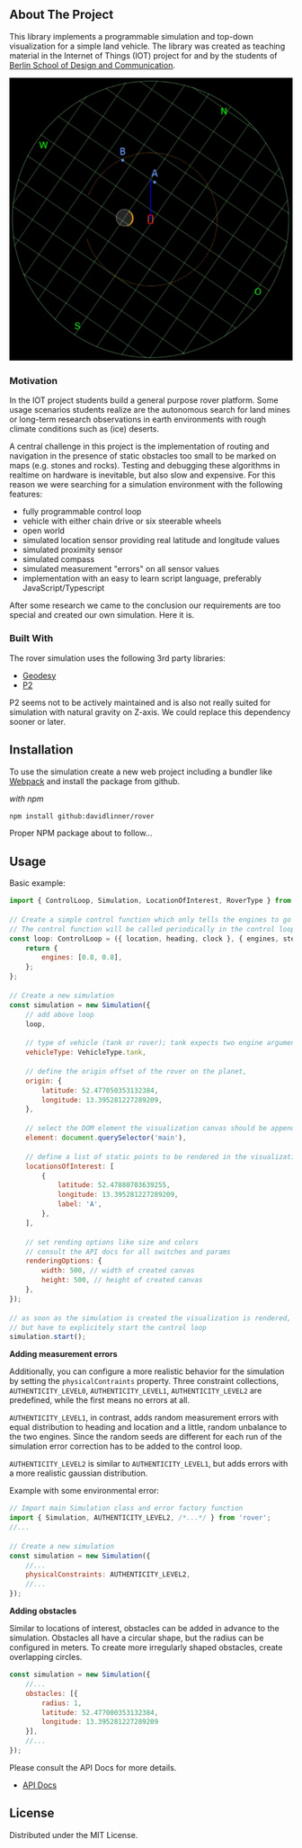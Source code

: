 ## About The Project

This library implements a programmable simulation and top-down visualization for a simple land vehicle. The library was 
created as teaching material in the Internet of Things (IOT) project for and by the students of 
[Berlin School of Design and Communication](https://www.srh-university-berlin.de/).   

[![Rover Simulation][product-screenshot]](/)

### Motivation

In the IOT project students build a general purpose rover platform. Some usage scenarios students realize are
the autonomous search for land mines or long-term research observations in earth environments with rough climate 
conditions such as (ice) deserts.

A central challenge in this project is the implementation of routing and navigation in the presence of
static obstacles too small to be marked on maps (e.g. stones and rocks). Testing and debugging these algorithms 
in realtime on hardware is inevitable, but also slow and expensive. For this reason we were searching for a simulation
environment with the following features:

- fully programmable control loop
- vehicle with either chain drive or six steerable wheels
- open world
- simulated location sensor providing real latitude and longitude values
- simulated proximity sensor
- simulated compass
- simulated measurement "errors" on all sensor values
- implementation with an easy to learn script language, preferably JavaScript/Typescript

After some research we came to the conclusion our requirements are too special and created our own simulation. 
Here it is.  

### Built With

The rover simulation uses the following 3rd party libraries:

-   [Geodesy](http://www.movable-type.co.uk/scripts/geodesy-library.html)
-   [P2](https://github.com/schteppe/p2.js)

P2 seems not to be actively maintained and is also not really suited for simulation with natural gravity on Z-axis. 
We could replace this dependency sooner or later.

## Installation

To use the simulation create a new web project including a bundler like [Webpack](https://webpack.js.org/) and install
the package from github.

_with npm_

```sh
npm install github:davidlinner/rover
```

Proper NPM package about to follow...

<!-- USAGE EXAMPLES -->

## Usage

Basic example:

```js
import { ControlLoop, Simulation, LocationOfInterest, RoverType } from 'rover';

// Create a simple control function which only tells the engines to go forward, left a bit slower, so we drive in a circle
// The control function will be called periodically in the control loop
const loop: ControlLoop = ({ location, heading, clock }, { engines, steering }) => {
	return {
		engines: [0.8, 0.8],
	};
};

// Create a new simulation
const simulation = new Simulation({
	// add above loop
	loop,

	// type of vehicle (tank or rover); tank expects two engine argument left and right
	vehicleType: VehicleType.tank,

	// define the origin offset of the rover on the planet,
	origin: {
		latitude: 52.477050353132384,
		longitude: 13.395281227289209,
	},

	// select the DOM element the visualization canvas should be appended to as child
	element: document.querySelector('main'),

	// define a list of static points to be rendered in the visualization (nice for waypoints)
	locationsOfInterest: [
		{
			latitude: 52.47880703639255,
			longitude: 13.395281227289209,
			label: 'A',
		},
	],

	// set rending options like size and colors
	// consult the API docs for all switches and params
	renderingOptions: {
		width: 500, // width of created canvas
		height: 500, // height of created canvas
	},
});

// as soon as the simulation is created the visualization is rendered,
// but have to explicitely start the control loop
simulation.start();
```

**Adding measurement errors**

Additionally, you can configure a more realistic behavior for the simulation
by setting the `physicalContraints` property. Three constraint collections, `AUTHENTICITY_LEVEL0`, 
`AUTHENTICITY_LEVEL1`, `AUTHENTICITY_LEVEL2` are predefined, while the first means no errors at all. 

`AUTHENTICITY_LEVEL1`, in contrast, adds random measurement errors with equal distribution to heading and location and a little, random unbalance to the two engines.
Since the random seeds are different for each run of the simulation error correction has to
be added to the control loop.

`AUTHENTICITY_LEVEL2` is similar to `AUTHENTICITY_LEVEL1`, but adds errors with a more realistic gaussian distribution. 

Example with some environmental error:

```js
// Import main Simulation class and error factory function
import { Simulation, AUTHENTICITY_LEVEL2, /*...*/ } from 'rover';
//...

// Create a new simulation
const simulation = new Simulation({
	//...
	physicalConstraints: AUTHENTICITY_LEVEL2,
    //...
});

```

**Adding obstacles**

Similar to locations of interest, obstacles can be added in advance to the simulation. Obstacles all have a circular shape, 
but the radius can be configured in meters. To create more irregularly shaped obstacles, create overlapping circles.  

```javascript
const simulation = new Simulation({
    //...
    obstacles: [{
        radius: 1,
        latitude: 52.477000353132384,
        longitude: 13.395281227289209
    }],
    //...
});
```

Please consult the API Docs for more details.

-   [API Docs](https://davidlinner.github.io/rover/)

## License

Distributed under the MIT License.

[product-screenshot]: images/screenshot.jpg
